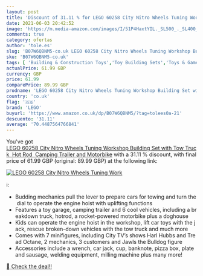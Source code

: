 ```yaml
---
layout: post
title: 'Discount of 31.11 % for LEGO 60258 City Nitro Wheels Tuning Work'
date: 2021-06-03 20:42:52
image: 'https://m.media-amazon.com/images/I/51P4HaxtYIL._SL500_._SL400_.jpg'
comments: true
category: ofertas
author: 'tole.es'
slug: 'B07W6QBNM5-co.uk LEGO 60258 City Nitro Wheels Tuning Workshop Building...'
sku: 'B07W6QBNM5-co.uk'
tags: [ 'Building & Construction Toys','Toy Building Sets','Toys & Games','Toys Store','lego', ]
actualPrice: 61.99 GBP
currency: GBP
price: 61.99
comparePrice: 89.99 GBP
prodname: 'LEGO 60258 City Nitro Wheels Tuning Workshop Building Set with Tow Truck  Hot Rod  Camping Trailer and Motorbike'
country: 'co.uk'
flag: '🇬🇧'
brand: 'LEGO'
buyurl: 'https://www.amazon.co.uk/dp/B07W6QBNM5/?tag=tolees0a-21'
descuento: '31.11'
average: '70.4487564766841'
---
```


You've got [LEGO 60258 City Nitro Wheels Tuning Workshop Building Set with Tow Truck  Hot Rod  Camping Trailer and Motorbike](https://www.amazon.co.uk/dp/B07W6QBNM5/?tag=tolees0a-21) with a  31.11 % discount, with final price of 61.99 GBP (original: 89.99 GBP) at the following link:

[![LEGO 60258 City Nitro Wheels Tuning Work](https://m.media-amazon.com/images/I/51P4HaxtYIL._SL500_._SL400_.jpg)](https://www.amazon.co.uk/dp/B07W6QBNM5/?tag=tolees0a-21)

ℹ️:

- Budding mechanics pull the lever to prepare cars for towing and turn the dial to operate the engine hoist with uplifting functions
- Features a toy garage, camping trailer and 6 cool vehicles, including a breakdown truck, hotrod, a rocket-powered motorbike plus a doghouse
- Kids can operate the engine hoist in the workshop, lift car toys with the jack, rescue broken-down vehicles with the tow truck and much more
- Comes with 7 minifigures, including City TV’s shows Harl Hubbs and Tread Octane, 2 mechanics, 3 customers and Jawls the Bulldog figure
- Accessories include a wrench, car jack, cup, banknote, pizza box, plate and sausage, welding equipment, milling machine plus many more!

[🛒 Check the deal!!](https://www.amazon.co.uk/dp/B07W6QBNM5/?tag=tolees0a-21)
